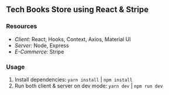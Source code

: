 ## Tech Books Store using React & Stripe
### Resources

- <i>Client:</i> React, Hooks, Context, Axios, Material UI
- <i>Server:</i> Node, Express
- <i>E-Commerce:</i> Stripe

### Usage

1. Install dependencies: `yarn install` | `npm install`
2. Run both client & server on dev mode: `yarn dev` | `npm run dev`
